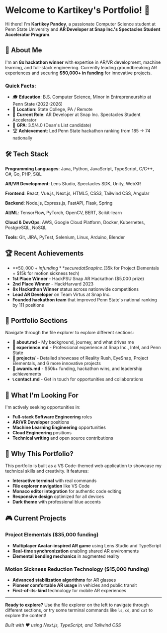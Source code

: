 # Welcome to Kartikey's Portfolio! 👋

Hi there! I'm **Kartikey Pandey**, a passionate Computer Science student at Penn State University and **AR Developer at Snap Inc.'s Spectacles Student Accelerator Program**.

## 🚀 About Me

I'm an **8x hackathon winner** with expertise in AR/VR development, machine learning, and full-stack engineering. Currently leading groundbreaking AR experiences and securing **$50,000+ in funding** for innovative projects.

### Quick Facts:
- 🎓 **Education**: B.S. Computer Science, Minor in Entrepreneurship at Penn State (2022-2026)
- 📍 **Location**: State College, PA / Remote
- 💼 **Current Role**: AR Developer at Snap Inc. Spectacles Student Accelerator
- 🌟 **GPA**: 3.5/4.0 (Dean's List candidate)
- 🏆 **Achievement**: Led Penn State hackathon ranking from 185 → 74 nationally

## 🛠️ Tech Stack

**Programming Languages**: Java, Python, JavaScript, TypeScript, C/C++, C#, Go, PHP, SQL

**AR/VR Development**: Lens Studio, Spectacles SDK, Unity, WebXR

**Frontend**: React, Vue.js, Next.js, HTML5, CSS3, Tailwind CSS, Angular

**Backend**: Node.js, Express.js, FastAPI, Flask, Spring

**AI/ML**: TensorFlow, PyTorch, OpenCV, BERT, Scikit-learn

**Cloud & DevOps**: AWS, Google Cloud Platform, Docker, Kubernetes, PostgreSQL, NoSQL

**Tools**: Git, JIRA, PyTest, Selenium, Linux, Arduino, Blender

## 🏆 Recent Achievements

- **$50,000+ in funding** secured at Snap Inc. ($35k for Project Elementals + $15k for motion sickness tech)
- **1st Place Winner** - HackPSU Snap AR Hackathon ($5,000 prize)
- **2nd Place Winner** - HackHarvard 2023
- **8x Hackathon Winner** status across nationwide competitions
- **Lead AR Developer** on Team Virtus at Snap Inc.
- **Founded hackathon team** that improved Penn State's national ranking by 111 positions

## 📁 Portfolio Sections

Navigate through the file explorer to explore different sections:

- **📄 about.md** - My background, journey, and what drives me
- **💼 experience.md** - Professional experience at Snap Inc., Intel, and Penn State
- **🚀 projects/** - Detailed showcase of Reality Rush, EyeSnap, Project Elementals, and 6 more innovative projects
- **🏅 awards.md** - $50k+ funding, hackathon wins, and leadership achievements
- **📞 contact.md** - Get in touch for opportunities and collaborations

## 🎯 What I'm Looking For

I'm actively seeking opportunities in:
- **Full-stack Software Engineering** roles
- **AR/VR Developer** positions
- **Machine Learning Engineering** opportunities
- **Cloud Engineering** positions
- **Technical writing** and open source contributions

## 🌟 Why This Portfolio?

This portfolio is built as a VS Code-themed web application to showcase my technical skills and creativity. It features:
- **Interactive terminal** with real commands
- **File explorer navigation** like VS Code
- **Monaco editor integration** for authentic code editing
- **Responsive design** optimized for all devices
- **Dark theme** with professional blue accents

## 🎮 Current Projects

### Project Elementals ($35,000 funding)
- **Multiplayer Avatar-inspired AR game** using Lens Studio and TypeScript
- **Real-time synchronization** enabling shared AR environments
- **Elemental bending mechanics** in augmented reality

### Motion Sickness Reduction Technology ($15,000 funding)
- **Advanced stabilization algorithms** for AR glasses
- **Pioneer comfortable AR usage** in vehicles and public transit
- **First-of-its-kind** technology for mobile AR experiences

---

**Ready to explore?** Use the file explorer on the left to navigate through different sections, or try some terminal commands like `ls`, `cd`, and `cat` to explore the content!

*Built with ❤️ using Next.js, TypeScript, and Tailwind CSS*